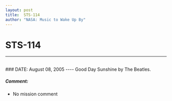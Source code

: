 ```yaml
---
layout: post
title:  STS-114
author: "NASA: Music to Wake Up By"
---
```


# STS-114
----
<br/>
### DATE: August 08, 2005
----
Good Day Sunshine by The Beatles.

##### Comment:
* No mission comment
